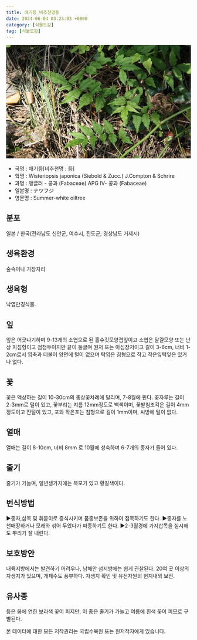 ```yaml
---
title: 애기등_비추천명등
date: 2024-06-04 03:23:03 +0800
category: [식물도감]
tag: [식물도감]
---
```




![애기등[비추천명 : 등]](/assets/img/fileUpload/plants/basic/Leguminosae/Millettia/12321/12321_20160802135121249files_th2.jpg)
- 국명 : 애기등[비추천명 : 등]
- 학명 : Wisteriopsis japonica (Siebold & Zucc.) J.Compton & Schrire
- 과명 : 앵글러 - 콩과 (Fabaceae) APG Ⅳ- 콩과 (Fabaceae)
- 일본명 : ナツフジ
- 영문명 : Summer-white oiltree


## 분포
일본 / 한국(전라남도 신안군, 여수시, 진도군; 경상남도 거제시) 
## 생육환경
숲속이나 가장자리
## 생육형
낙엽만경식물.
## 잎
잎은 어긋나기하며 9-13개의 소엽으로 된 홀수깃모양겹잎이고 소엽은 달걀모양 또는 난상 피침형이고 점첨두이지만 끝이 둥글며 원저 또는 아심장저이고 길이 3-6cm, 너비 1-2cm로서 엽축과 더불어 양면에 털이 없으며 탁엽은 침형으로 작고 작은잎턱잎은 있거나 없다.
## 꽃
꽃은 액상하는 길이 10-30cm의 총상꽃차례에 달리며, 7-8월에 핀다. 꽃자루는 길이 2-3mm로 털이 있고, 꽃부리는 지름 12mm정도로 백색이며, 꽃받침조각은 길이 4mm정도이고 잔털이 있고, 포와 작은포는 침형으로 길이 1mm이며, 씨방에 털이 없다.
## 열매
열매는 길이 8-10cm, 너비 8mm 로 10월에 성숙하며 6-7개의 종자가 들어 있다.
## 줄기
줄기가 가늘며, 일년생가지에는 복모가 있고 황갈색이다.
## 번식방법
▶종자,삽목 및 휘묻이로 증식시키며 품종보존을 위하여 접목하기도 한다.
▶종자를 노천매장하거나 모래와 섞어 두었다가 파종하기도 한다. 
▶2-3월경에 가지삽목을 실시해도 뿌리가 잘 내린다.
## 보호방안
내륙지방에서는 발견하기 어려우나, 남해안 섬지방에는 쉽게 관찰된다. 20여 곳 이상의 자생지가 있으며, 개체수도 풍부하다. 자생지 확인 및 유전자원의 현지내외 보전.
## 유사종
등은 봄에 연한 보라색 꽃이 피지만, 이 종은 줄기가 가늘고 여름에 흰색 꽃이 피므로 구별된다.






본 데이터에 대한 모든 저작권리는 국립수목원 또는 원저작자에게 있습니다.
